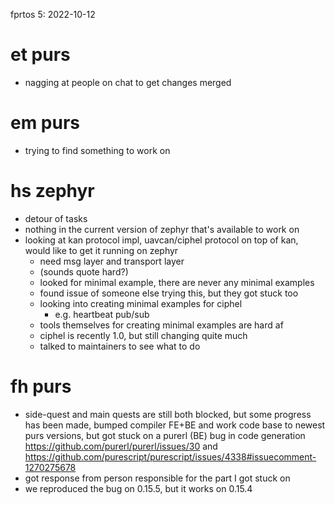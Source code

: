 fprtos 5: 2022-10-12

# et purs
- nagging at people on chat to get changes merged

# em purs
- trying to find something to work on

# hs zephyr
- detour of tasks
- nothing in the current version of zephyr that's available to work on
- looking at kan protocol impl, uavcan/ciphel protocol on top of kan, would like to get it running on zephyr
  - need msg layer and transport layer
  - (sounds quote hard?)
  - looked for minimal example, there are never any minimal examples
  - found issue of someone else trying this, but they got stuck too
  - looking into creating minimal examples for ciphel
    - e.g. heartbeat pub/sub
  - tools themselves for creating minimal examples are hard af
  - ciphel is recently 1.0, but still changing quite much
  - talked to maintainers to see what to do

# fh purs
- side-quest and main quests are still both blocked, but some progress has been made, bumped compiler FE+BE and work code base to newest purs versions, but got stuck on a purerl (BE) bug in code generation https://github.com/purerl/purerl/issues/30 and https://github.com/purescript/purescript/issues/4338#issuecomment-1270275678
- got response from person responsible for the part I got stuck on
- we reproduced the bug on 0.15.5, but it works on 0.15.4
